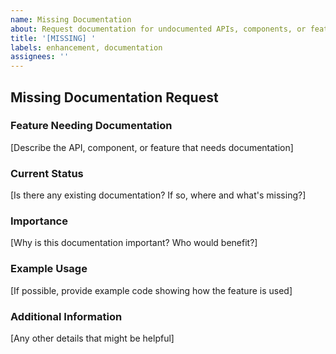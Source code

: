 ```yaml
---
name: Missing Documentation
about: Request documentation for undocumented APIs, components, or features
title: '[MISSING] '
labels: enhancement, documentation
assignees: ''
---
```


## Missing Documentation Request

### Feature Needing Documentation
[Describe the API, component, or feature that needs documentation]

### Current Status
[Is there any existing documentation? If so, where and what's missing?]

### Importance
[Why is this documentation important? Who would benefit?]

### Example Usage
[If possible, provide example code showing how the feature is used]

### Additional Information
[Any other details that might be helpful] 
